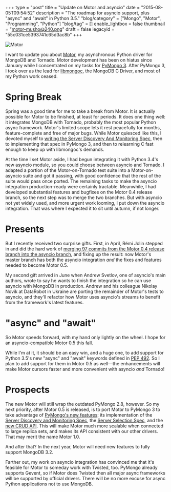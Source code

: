 +++
type = "post"
title = "Update on Motor and asyncio"
date = "2015-08-05T09:54:52"
description = "The roadmap for asyncio support, plus \"async\" and \"await\" in Python 3.5."
"blog/category" = ["Mongo", "Motor", "Programming", "Python"]
"blog/tag" = []
enable_lightbox = false
thumbnail = "motor-musho@240.png"
draft = false
legacyid = "55c031ce5393741c65d3ac8b"
+++

<p><img style="display:block; margin-left:auto; margin-right:auto;" src="motor-musho.png" alt="Motor" title="motor-musho.png" border="0" /></p>
<p>I want to update you about <a href="http://motor.readthedocs.org/en/stable/">Motor</a>, my asynchronous Python driver for
MongoDB and Tornado. Motor development has been on hiatus since January while I concentrated on my tasks for <a href="/blog/announcing-pymongo-3/">PyMongo 3</a>. After PyMongo 3, I took over as the lead for <a href="http://api.mongodb.org/c/current/">libmongoc</a>, the MongoDB C Driver, and most of my Python work ceased.</p>
<h1 id="spring-break">Spring Break</h1>
<p>Spring was a good time for me to take a break from Motor. It is actually
possible for Motor to be finished, at least for periods. It does one
thing well: it integrates MongoDB with Tornado, probably the most popular
Python async framework. Motor's limited scope lets it rest peacefully for
months, feature-complete and free of major bugs. While Motor
quiesced like this, I devoted myself to <a href="/blog/server-discovery-and-monitoring-in-pymongo-perl-and-c/">writing the Server Discovery
And Monitoring Spec</a>, then to implementing that spec in PyMongo 3, and
then to relearning C fast enough to keep up with libmongoc's demands.</p>
<p>At the time I set Motor aside, I had begun integrating it
with Python 3.4's new asyncio module, so you could choose between
asyncio and Tornado. I adapted a portion of the Motor-on-Tornado test
suite into a Motor-on-asyncio suite and got it passing, with good
confidence that the rest of the suite would pass once ported. The
remaining tasks to make the asyncio integration production-ready were
certainly tractable. Meanwhile, I had developed substantial features
and bugfixes on the Motor 0.4 release branch, so the next step was to
merge the two branches. But with asyncio not yet widely used, and more
urgent work looming, I put down the asyncio integration. That was
where I expected it to sit until autumn, if not longer.</p>
<h1 id="presents">Presents</h1>
<p>But I recently received two surprise gifts. First, in April, R&eacute;mi Jolin stepped
in and did the hard work of <a href="https://github.com/mongodb/motor/pull/18">merging 97 commits from the Motor 0.4
release branch into the asyncio branch</a>, and fixing up the result: now
Motor's master branch has both the asyncio integration <em>and</em> the fixes and features needed to become Motor
0.5.</p>
<p>My second gift arrived in June when Andrew Svetlov, one of
asyncio's main authors, wrote to say he wants to finish the
integration so he can use asyncio with MongoDB in production. Andrew
and his colleague Nikolay Novik at DataRobot in Ukraine are porting the remainder of Motor's tests to asyncio, and
they'll refactor how Motor uses asyncio's streams to benefit from the
framework's latest features.</p>
<h1 id="async-and-await">"async" and "await"</h1>
<p>So Motor speeds forward, with my hand only lightly on the wheel. I
hope for an asyncio-compatible Motor 0.5 this fall.</p>
<p>While I'm at it, it should be an easy win, and a huge one, to add support for Python 3.5's new "async" and "await" keywords defined in <a href="https://www.python.org/dev/peps/pep-0492/">PEP 492</a>. So I plan to add support for them in Motor 0.5 as well&mdash;the enhancements will make Motor cursors faster and more convenient with asyncio <em>and</em> Tornado!</p>
<h1 id="prospects">Prospects</h1>
<p>The new Motor will
still wrap the outdated PyMongo 2.8, however. So my next priority, after Motor 0.5 is released, is to
port Motor to PyMongo 3 to take advantage of <a href="/blog/announcing-pymongo-3/">PyMongo's new features</a>:
its implementation of the <a href="/blog/server-discovery-and-monitoring-in-pymongo-perl-and-c/">Server Discovery and Monitoring Spec</a>, the
<a href="https://www.mongodb.com/blog/post/server-selection-next-generation-mongodb-drivers">Server Selection Spec</a>, and the <a href="https://www.mongodb.com/blog/post/consistent-crud-api-next-generation-mongodb-drivers">new CRUD API</a>. This will make Motor much
more scalable when connected to large replica sets, and makes its API
consistent with our other drivers. That may merit the name Motor 1.0.</p>
<p>And after that? In the next year, Motor will need new features to
fully support MongoDB 3.2.</p>
<p>Farther out, my work on asyncio integration has convinced me that it's
feasible for Motor to someday work with Twisted, too. PyMongo already supports Gevent, so if Motor does Twisted then all major async frameworks
will be supported by official drivers. There will be no more excuse
for async Python applications not to use MongoDB.</p>
    
